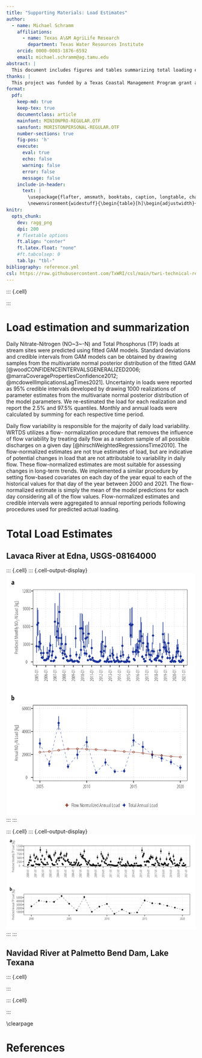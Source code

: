 ```yaml
---
title: "Supporting Materials: Load Estimates"
author: 
  - name: Michael Schramm
    affiliations:
      - name: Texas A\&M AgriLife Research
        department: Texas Water Resources Institute
    orcid: 0000-0003-1876-6592
    email: michael.schramm@ag.tamu.edu
abstract: |
  This document includes figures and tables summarizing total loading estimates for the Lavaca River watershed.
thanks: |
  This project was funded by a Texas Coastal Management Program grant approved by the Texas Land Commissioner, providing financial assistance under the Coastal Zone Management Act of 1972, as amended, awarded by the National Oceanic and Atmospheric Administration (NOAA), Office for Coastal Management, pursuant to NOAA Award No. NA21NOS4190136. The views expressed herein are those of the author(s) and do not necessarily reflect the views of NOAA, the U.S. Department of Commerce, or any of their subagencies.
format: 
  pdf:
    keep-md: true
    keep-tex: true
    documentclass: article
    mainfont: MINIONPRO-REGULAR.OTF
    sansfont: MORISTONPERSONAL-REGULAR.OTF
    number-sections: true
    fig-pos: 'h'
    execute:
      eval: true
      echo: false
      warning: false
      error: false
      message: false
    include-in-header:
      text: |
        \usepackage{flafter, amsmath, booktabs, caption, longtable, changepage, multirow}
        \newenvironment{widestuff}{\begin{table}[h]\begin{adjustwidth}{-4.5cm}{-4.5cm}\centering}{\end{adjustwidth}\end{table}}
knitr: 
  opts_chunk: 
    dev: ragg_png
    dpi: 200
    # flextable options
    ft.align: "center"
    ft.latex.float: "none"
    #ft.tabcolsep: 0
    tab.lp: "tbl-"
bibliography: reference.yml
csl: https://raw.githubusercontent.com/TxWRI/csl/main/twri-technical-report.csl
---
```



::: {.cell}

:::



# Load estimation and summarization

Daily Nitrate-Nitrogen (NO~3~-N) and Total Phosphorus (TP) loads at stream sites were predicted using fitted GAM models. Standard deviations and credible intervals from GAM models can be obtained by drawing samples from the multivariate normal posterior distribution of the fitted GAM [@woodCONFIDENCEINTERVALSGENERALIZED2006; @marraCoveragePropertiesConfidence2012; @mcdowellImplicationsLagTimes2021]. Uncertainty in loads were reported as 95% credible intervals developed by drawing 1000 realizations of parameter estimates from the multivariate normal posterior distribution of the model parameters. We re-estimated the load for each realization and report the 2.5% and 97.5% quantiles. Monthly and annual loads were calculated by summing for each respective time period. 

Daily flow variability is responsible for the majority of daily load variability. WRTDS utilizes a flow- normalization procedure that removes the influence of flow variability by treating daily flow as a random sample of all possible discharges on a given day [@hirschWeightedRegressionsTime2010]. The flow-normalized estimates are not true estimates of load, but are indicative of potential changes in load that are not attributable to variability in daily flow. These flow-normalized estimates are most suitable for assessing changes in long-term trends. We implemented a similar procedure by setting flow-based covariates on each day of the year equal to each of the historical values for that day of the year between 2000 and 2021. The flow-normalized estimate is simply the mean of the model predictions for each day considering all of the flow values. Flow-normalized estimates and credible intervals were aggregated to annual reporting periods following procedures used for predicted actual loading.


# Total Load Estimates

## Lavaca River at Edna, USGS-08164000


::: {.cell}
::: {.cell-output-display}
![Aggregated (a) monthly and (b) annual NO~3~-N loads at Lavaca River at Edna, USGS-08164000.](load_estimates_files/figure-pdf/no3_aggregate-08164000-1.png)
:::
:::

::: {.cell}
::: {.cell-output-display}
![Aggregated (a) monthly and (b) annual TP loads at Lavaca River at Edna, USGS-08164000.](load_estimates_files/figure-pdf/tp_aggregate-08164000-1.png)
:::
:::



## Navidad River at Palmetto Bend Dam, Lake Texana


::: {.cell}

:::

::: {.cell}

:::


\clearpage

# References
